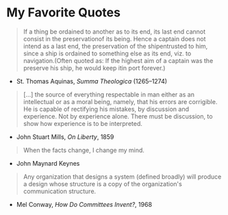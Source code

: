# My Favorite Quotes

> If a thing be ordained to another as to its end, its last end cannot consist in the preservationof its being. Hence a captain does not intend as a last end, the preservation of the shipentrusted to him, since a ship is ordained to something else as its end, viz. to navigation.(Often quoted as: If the highest aim of a captain was the preserve his ship, he would keep itin port forever.)
- St. Thomas Aquinas, _Summa Theologica_ (1265–1274)

> [...] the source of everything respectable in man either as an intellectual or as a moral being, namely, that his errors are corrigible. He is capable of rectifying his mistakes, by discussion and experience. Not by experience alone. There must be discussion, to show how experience is to be interpreted.
- John Stuart Mills, _On Liberty_, 1859

> When the facts change, I change my mind.
- John Maynard Keynes

> Any organization that designs a system (defined broadly) will produce a design whose structure is a copy of the organization's communication structure.
- Mel Conway, _How Do Committees Invent?_, 1968